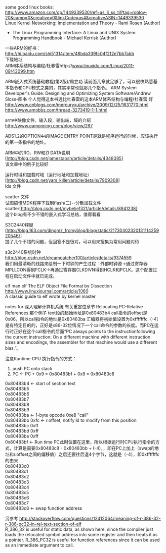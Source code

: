 some good linux books: http://www.amazon.com/dp/1449339530/ref=as_li_ss_til?tag=roblov-20&camp=0&creative=0&linkCode=as4&creativeASIN=1449339530  
Linux Kernel Networking: Implementation and Theory - Rami Rosen (Author)  
* The Linux Programming Interface: A Linux and UNIX System Programming Handbook - Michael Kerrisk (Author)  




一些ARM的好书：http://hi.baidu.com/shi51314/item/48bda339fc04f2f2e7bb7abb  
下载地址  
ARM体系结构与编程/杜春雷http://www.linuxidc.com/Linux/2011-09/43099.htm  

ARM嵌入式系统基础教程(第2版)/周立功 读前面几章就足够了，可以很快熟悉基本指令和CPU模式之类的，其实平常也就那几个指令。
ARM System Developer's Guide: Designing and Optimizing System Software/Andrew Sloss-图书 个人觉得这本书远比杜春雷的这本ARM体系结构与编程/杜春雷 好
http://www.cnblogs.com/mercuryxu/archive/2009/12/25/1631770.html  
http://www.amobbs.com/thread-3273419-1-1.html  



arm中映像文件，输入段，输出端，域的介绍  
http://www.eamonning.com/blog/view/267


ADS1.2的OPTION中的IMAGE ENTRY POINT是就是程序运行的时候，应该执行的第一条指令的地址。  


ARM中的RO、RW和ZI DATA说明[http://blog.csdn.net/jamestaosh/article/details/4348385]  
该文章中的例子比较好

运行时域和加载时域（运行地址和加载地址）[http://blog.csdn.net/yam_killer/article/details/7909308]  
lds 文件

scatter 文件  
试图搞懂MDK程序下载到flash(二)--分散加载文件scatter[http://blog.csdn.net/mybelief321/article/details/8941238]  
这个blog有不少不错的嵌入式学习总结，值得看看


S3C2440释疑[http://blog.163.com/dingmz_frcmyblog/blog/static/2173040232013111425920546/]  
提了几个不错的问题，但回答不是很对。可以用来搜集为常用问题对待  


s3c2440系统时钟  
http://blog.csdn.net/dreamcatcher100/article/details/9374559  
我们用最清晰的线路来绘制一下时钟的产生过程：外部时钟源→通过寄存器MPLLCON得到FCLK→再通过寄存器CLKDIVN得到HCLK和PCLK。这个配置过程在启动文件中就已完成。





elf
man elf
The ELF Object File Format by Dissection http://www.linuxjournal.com/article/1060  
A classic guide to elf wrote by kernel master


notes for 深入理解计算机系统 有关重定位章节
Relocating PC-Relative References
那个例子
text段的起始地址是0x80483b4
call指令的offset是0x06，所以call指令的地址是0x80483ba
汇编器将初始值设置为0xfffffffc（-4）是有特定目的的，正好是x86-32位情况下一个call命令的参数的长度。而PC在运行时正好在这个call指令的后面“PC always points to the instructionfollowing the current instruction. On a different machine with different instruction sizes and encodings, the assembler for that machine would use a different bias.”。  

注意Runtime CPU 执行指令的方式：  
1. push PC onto stack  
2. PC <- PC + 0x9 = 0x80483bf + 0x9 = 0x80483c8  


0x80483b4 <- start of section text  
0x80483b5  
0x80483b6  
0x80483b7  
0x80483b8  
0x80483b9  
0x80483ba <- 1-byte opcode 0xe8 "call"   
0x80483bb 0xfc <- r.offset, notify ld to modify from this position  
0x80483bc 0xff  
0x80483bd 0xff  
0x80483be 0xff  
0x80483bf <- Run time PC此时位置在这里，所以根据运行时CPU执行指令的方式，计算是需要0x80483c8 - 0x80483bb + (-4)，，即在PC上加上（swap的地址和r.offset之间的偏移值）之后还要往后退4个字节，这就是（-4），即0xfffffffc的由来  
0x80483c0  
0x80483c1  
0x80483c2  
0x80483c3  
0x80483c4  
0x80483c5  
0x80483c6  
0x80483c7  
0x80483c8 <- swap function address  

另参考 http://stackoverflow.com/questions/12412064/meaning-of-r-386-32-r-386-pc32-in-rel-text-section-of-elf  
R_386_32 is useful for static data, as shown here, since the compiler just loads the relocated symbol address into some register and then treats it as a pointer. R_386_PC32 is useful for function references since it can be used as an immediate argument to call.   


